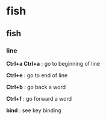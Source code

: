 # fish

## fish

### line

**Ctrl+a Ctrl+a**
: go to beginning of line

**Ctrl+e**
: go to end of line

**Ctrl+b**
: go back a word

**Ctrl+f**
: go forward a word

**bind**
: see key binding
